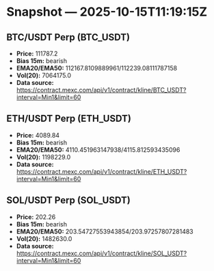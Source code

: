 # Snapshot — 2025-10-15T11:19:15Z

## BTC/USDT Perp (BTC_USDT)
- **Price:** 111787.2
- **Bias 15m:** bearish
- **EMA20/EMA50:** 112167.8109889961/112239.08111787158
- **Vol(20):** 7064175.0
- **Data source:** https://contract.mexc.com/api/v1/contract/kline/BTC_USDT?interval=Min1&limit=60

## ETH/USDT Perp (ETH_USDT)
- **Price:** 4089.84
- **Bias 15m:** bearish
- **EMA20/EMA50:** 4110.451963147938/4115.812593435096
- **Vol(20):** 1198229.0
- **Data source:** https://contract.mexc.com/api/v1/contract/kline/ETH_USDT?interval=Min1&limit=60

## SOL/USDT Perp (SOL_USDT)
- **Price:** 202.26
- **Bias 15m:** bearish
- **EMA20/EMA50:** 203.54727553943854/203.97257807281483
- **Vol(20):** 1482630.0
- **Data source:** https://contract.mexc.com/api/v1/contract/kline/SOL_USDT?interval=Min1&limit=60
